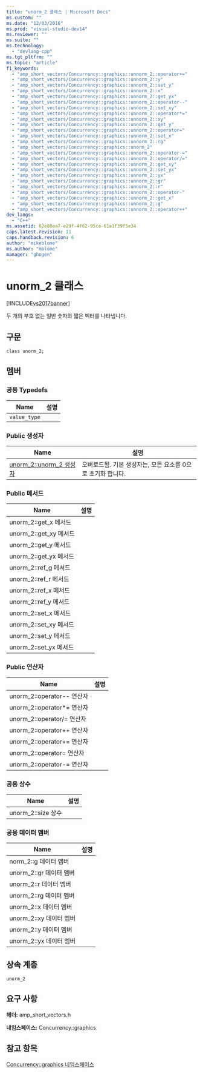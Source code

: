 ```yaml
---
title: "unorm_2 클래스 | Microsoft Docs"
ms.custom: ""
ms.date: "12/03/2016"
ms.prod: "visual-studio-dev14"
ms.reviewer: ""
ms.suite: ""
ms.technology: 
  - "devlang-cpp"
ms.tgt_pltfrm: ""
ms.topic: "article"
f1_keywords: 
  - "amp_short_vectors/Concurrency::graphics::unnorm_2::operator+="
  - "amp_short_vectors/Concurrency::graphics::unnorm_2::y"
  - "amp_short_vectors/Concurrency::graphics::unnorm_2::set_y"
  - "amp_short_vectors/Concurrency::graphics::unnorm_2::x"
  - "amp_short_vectors/Concurrency::graphics::unnorm_2::get_yx"
  - "amp_short_vectors/Concurrency::graphics::unnorm_2::operator--"
  - "amp_short_vectors/Concurrency::graphics::unnorm_2::set_xy"
  - "amp_short_vectors/Concurrency::graphics::unnorm_2::operator*="
  - "amp_short_vectors/Concurrency::graphics::unnorm_2::xy"
  - "amp_short_vectors/Concurrency::graphics::unnorm_2::get_y"
  - "amp_short_vectors/Concurrency::graphics::unnorm_2::operator="
  - "amp_short_vectors/Concurrency::graphics::unnorm_2::set_x"
  - "amp_short_vectors/Concurrency::graphics::unnorm_2::rg"
  - "amp_short_vectors/Concurrency::graphics::unorm_2"
  - "amp_short_vectors/Concurrency::graphics::unnorm_2::operator-="
  - "amp_short_vectors/Concurrency::graphics::unnorm_2::operator/="
  - "amp_short_vectors/Concurrency::graphics::unnorm_2::get_xy"
  - "amp_short_vectors/Concurrency::graphics::unnorm_2::set_yx"
  - "amp_short_vectors/Concurrency::graphics::unnorm_2::yx"
  - "amp_short_vectors/Concurrency::graphics::unnorm_2::gr"
  - "amp_short_vectors/Concurrency::graphics::unnorm_2::r"
  - "amp_short_vectors/Concurrency::graphics::unnorm_2::operator-"
  - "amp_short_vectors/Concurrency::graphics::unnorm_2::get_x"
  - "amp_short_vectors/Concurrency::graphics::unnorm_2::g"
  - "amp_short_vectors/Concurrency::graphics::unnorm_2::operator++"
dev_langs: 
  - "C++"
ms.assetid: 62e88ea7-e29f-4f62-95ce-61a1f39f5e34
caps.latest.revision: 11
caps.handback.revision: 6
author: "mikeblome"
ms.author: "mblome"
manager: "ghogen"
---
```

# unorm_2 클래스
[!INCLUDE[vs2017banner](../../../assembler/inline/includes/vs2017banner.md)]

두 개의 부호 없는 일반 숫자의 짧은 벡터를 나타냅니다.  
  
## 구문  
  
```  
class unorm_2;  
```  
  
## 멤버  
  
### 공용 Typedefs  
  
|Name|설명|  
|----------|--------|  
|`value_type`||  
  
### Public 생성자  
  
|Name|설명|  
|----------|--------|  
|[unorm\_2::unorm\_2 생성자](../Topic/unorm_2::unorm_2%20Constructor.md)|오버로드됨.  기본 생성자는, 모든 요소를 0으로 초기화 합니다.|  
  
### Public 메서드  
  
|Name|설명|  
|----------|--------|  
|unorm\_2::get\_x 메서드||  
|unorm\_2::get\_xy 메서드||  
|unorm\_2::get\_y 메서드||  
|unorm\_2::get\_yx 메서드||  
|unorm\_2::ref\_g 메서드||  
|unorm\_2::ref\_r 메서드||  
|unorm\_2::ref\_x 메서드||  
|unorm\_2::ref\_y 메서드||  
|unorm\_2::set\_x 메서드||  
|unorm\_2::set\_xy 메서드||  
|unorm\_2::set\_y 메서드||  
|unorm\_2::set\_yx 메서드||  
  
### Public 연산자  
  
|Name|설명|  
|----------|--------|  
|unorm\_2::operator\-\- 연산자||  
|unorm\_2::operator\*\= 연산자||  
|unorm\_2::operator\/\= 연산자||  
|unorm\_2::operator\+\+ 연산자||  
|unorm\_2::operator\+\= 연산자||  
|unorm\_2::operator\= 연산자||  
|unorm\_2::operator\-\= 연산자||  
  
### 공용 상수  
  
|Name|설명|  
|----------|--------|  
|unorm\_2::size 상수||  
  
### 공용 데이터 멤버  
  
|Name|설명|  
|----------|--------|  
|norm\_2::g 데이터 멤버||  
|unorm\_2::gr 데이터 멤버||  
|unorm\_2::r 데이터 멤버||  
|unorm\_2::rg 데이터 멤버||  
|unorm\_2::x 데이터 멤버||  
|unorm\_2::xy 데이터 멤버||  
|unorm\_2::y 데이터 멤버||  
|unorm\_2::yx 데이터 멤버||  
  
## 상속 계층  
 `unorm_2`  
  
## 요구 사항  
 **헤더:** amp\_short\_vectors.h  
  
 **네임스페이스:** Concurrency::graphics  
  
## 참고 항목  
 [Concurrency::graphics 네임스페이스](../../../parallel/amp/reference/concurrency-graphics-namespace.md)